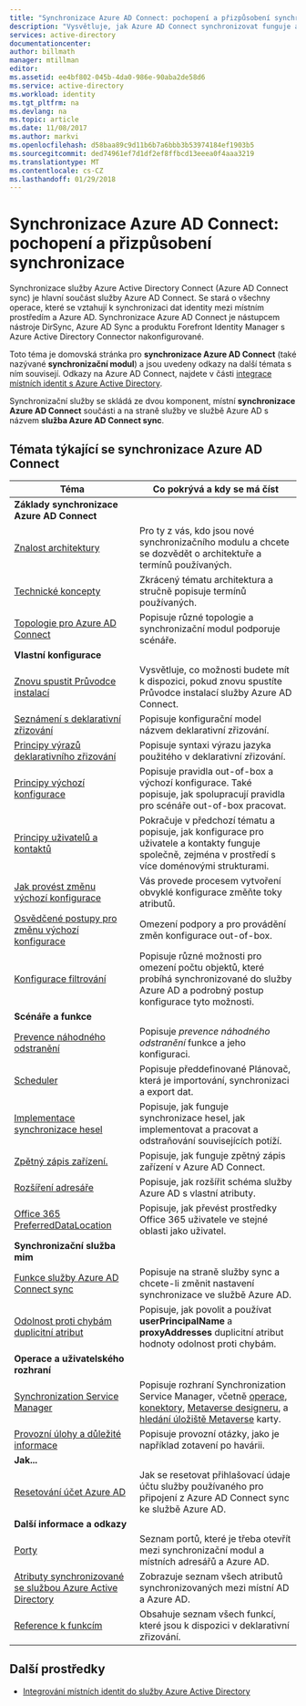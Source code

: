 ```yaml
---
title: "Synchronizace Azure AD Connect: pochopení a přizpůsobení synchronizace | Microsoft Docs"
description: "Vysvětluje, jak Azure AD Connect synchronizovat funguje a jak přizpůsobit."
services: active-directory
documentationcenter: 
author: billmath
manager: mtillman
editor: 
ms.assetid: ee4bf802-045b-4da0-986e-90aba2de58d6
ms.service: active-directory
ms.workload: identity
ms.tgt_pltfrm: na
ms.devlang: na
ms.topic: article
ms.date: 11/08/2017
ms.author: markvi
ms.openlocfilehash: d58baa89c9d11b6b7a6bbb3b53974184ef1903b5
ms.sourcegitcommit: ded74961ef7d1df2ef8ffbcd13eeea0f4aaa3219
ms.translationtype: MT
ms.contentlocale: cs-CZ
ms.lasthandoff: 01/29/2018
---
```

# <a name="azure-ad-connect-sync-understand-and-customize-synchronization"></a>Synchronizace Azure AD Connect: pochopení a přizpůsobení synchronizace
Synchronizace služby Azure Active Directory Connect (Azure AD Connect sync) je hlavní součást služby Azure AD Connect. Se stará o všechny operace, které se vztahují k synchronizaci dat identity mezi místním prostředím a Azure AD. Synchronizace Azure AD Connect je nástupcem nástroje DirSync, Azure AD Sync a produktu Forefront Identity Manager s Azure Active Directory Connector nakonfigurované.

Toto téma je domovská stránka pro **synchronizace Azure AD Connect** (také nazývané **synchronizační modul**) a jsou uvedeny odkazy na další témata s ním souvisejí. Odkazy na Azure AD Connect, najdete v části [integrace místních identit s Azure Active Directory](active-directory-aadconnect.md).

Synchronizační služby se skládá ze dvou komponent, místní **synchronizace Azure AD Connect** součásti a na straně služby ve službě Azure AD s názvem **služba Azure AD Connect sync**.

## <a name="azure-ad-connect-sync-topics"></a>Témata týkající se synchronizace Azure AD Connect
| Téma | Co pokrývá a kdy se má číst |
| --- | --- |
| **Základy synchronizace Azure AD Connect** | |
| [Znalost architektury](active-directory-aadconnectsync-understanding-architecture.md) |Pro ty z vás, kdo jsou nové synchronizačního modulu a chcete se dozvědět o architektuře a termínů používaných. |
| [Technické koncepty](active-directory-aadconnectsync-technical-concepts.md) |Zkrácený tématu architektura a stručně popisuje termínů používaných. |
| [Topologie pro Azure AD Connect](active-directory-aadconnect-topologies.md) |Popisuje různé topologie a synchronizační modul podporuje scénáře. |
| **Vlastní konfigurace** | |
| [Znovu spustit Průvodce instalací](active-directory-aadconnectsync-installation-wizard.md) |Vysvětluje, co možnosti budete mít k dispozici, pokud znovu spustíte Průvodce instalací služby Azure AD Connect. |
| [Seznámení s deklarativní zřizování](active-directory-aadconnectsync-understanding-declarative-provisioning.md) |Popisuje konfigurační model názvem deklarativní zřizování. |
| [Principy výrazů deklarativního zřizování](active-directory-aadconnectsync-understanding-declarative-provisioning-expressions.md) |Popisuje syntaxi výrazu jazyka použitého v deklarativní zřizování. |
| [Principy výchozí konfigurace](active-directory-aadconnectsync-understanding-default-configuration.md) |Popisuje pravidla out-of-box a výchozí konfigurace. Také popisuje, jak spolupracují pravidla pro scénáře out-of-box pracovat. |
| [Principy uživatelů a kontaktů](active-directory-aadconnectsync-understanding-users-and-contacts.md) |Pokračuje v předchozí tématu a popisuje, jak konfigurace pro uživatele a kontakty funguje společně, zejména v prostředí s více doménovými strukturami. |
| [Jak provést změnu výchozí konfigurace](active-directory-aadconnectsync-change-the-configuration.md) |Vás provede procesem vytvoření obvyklé konfigurace změňte toky atributů. |
| [Osvědčené postupy pro změnu výchozí konfigurace](active-directory-aadconnectsync-best-practices-changing-default-configuration.md) |Omezení podpory a pro provádění změn konfigurace out-of-box. |
| [Konfigurace filtrování](active-directory-aadconnectsync-configure-filtering.md) |Popisuje různé možnosti pro omezení počtu objektů, které probíhá synchronizované do služby Azure AD a podrobný postup konfigurace tyto možnosti. |
| **Scénáře a funkce** | |
| [Prevence náhodného odstranění](active-directory-aadconnectsync-feature-prevent-accidental-deletes.md) |Popisuje *prevence náhodného odstranění* funkce a jeho konfiguraci. |
| [Scheduler](active-directory-aadconnectsync-feature-scheduler.md) |Popisuje předdefinované Plánovač, která je importování, synchronizaci a export dat. |
| [Implementace synchronizace hesel](active-directory-aadconnectsync-implement-password-synchronization.md) |Popisuje, jak funguje synchronizace hesel, jak implementovat a pracovat a odstraňování souvisejících potíží. |
| [Zpětný zápis zařízení.](active-directory-aadconnect-feature-device-writeback.md) |Popisuje, jak funguje zpětný zápis zařízení v Azure AD Connect. |
| [Rozšíření adresáře](active-directory-aadconnectsync-feature-directory-extensions.md) |Popisuje, jak rozšířit schéma služby Azure AD s vlastní atributy. |
| [Office 365 PreferredDataLocation](active-directory-aadconnectsync-feature-preferreddatalocation.md) |Popisuje, jak převést prostředky Office 365 uživatele ve stejné oblasti jako uživatel. |
| **Synchronizační služba mim** | |
| [Funkce služby Azure AD Connect sync](active-directory-aadconnectsyncservice-features.md) |Popisuje na straně služby sync a chcete-li změnit nastavení synchronizace ve službě Azure AD. |
| [Odolnost proti chybám duplicitní atribut](active-directory-aadconnectsyncservice-duplicate-attribute-resiliency.md) |Popisuje, jak povolit a používat **userPrincipalName** a **proxyAddresses** duplicitní atribut hodnoty odolnost proti chybám. |
| **Operace a uživatelského rozhraní** | |
| [Synchronization Service Manager](active-directory-aadconnectsync-service-manager-ui.md) |Popisuje rozhraní Synchronization Service Manager, včetně [operace](active-directory-aadconnectsync-service-manager-ui-operations.md), [konektory](active-directory-aadconnectsync-service-manager-ui-connectors.md), [Metaverse designeru](active-directory-aadconnectsync-service-manager-ui-mvdesigner.md), a [hledání úložiště Metaverse](active-directory-aadconnectsync-service-manager-ui-mvsearch.md) karty. |
| [Provozní úlohy a důležité informace](active-directory-aadconnectsync-operations.md) |Popisuje provozní otázky, jako je například zotavení po havárii. |
| **Jak...** | |
| [Resetování účet Azure AD](active-directory-aadconnectsync-howto-azureadaccount.md) |Jak se resetovat přihlašovací údaje účtu služby používaného pro připojení z Azure AD Connect sync ke službě Azure AD. |
| **Další informace a odkazy** | |
| [Porty](active-directory-aadconnect-ports.md) |Seznam portů, které je třeba otevřít mezi synchronizační modul a místních adresářů a Azure AD. |
| [Atributy synchronizované se službou Azure Active Directory](active-directory-aadconnectsync-attributes-synchronized.md) |Zobrazuje seznam všech atributů synchronizovaných mezi místní AD a Azure AD. |
| [Reference k funkcím](active-directory-aadconnectsync-functions-reference.md) |Obsahuje seznam všech funkcí, které jsou k dispozici v deklarativní zřizování. |

## <a name="additional-resources"></a>Další prostředky
* [Integrování místních identit do služby Azure Active Directory](active-directory-aadconnect.md)
